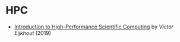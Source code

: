 # HPC

* [Introduction to High-Performance Scientific Computing](http://pages.tacc.utexas.edu/~eijkhout/istc/html/index.html) by _Victor Eijkhout_ \(2019\)

